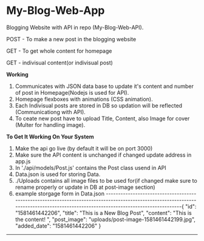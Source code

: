 # My-Blog-Web-App
Blogging Website with API in repo (My-Blog-Web-API). 

POST - To make a new post in the blogging website

GET - To get whole content for homepage

GET - indivisual content(or indivisual post)

**Working**

1. Communicates with JSON data base to update it's content and number of post in Homepage(Nodejs is used for API).
2. Homepage flexboxes with animations (CSS animation).
3. Each Indivisual posts are stored in DB so updation will be reflected (Communicationg with API).
4. To ceate new post have to upload Title, Content, also Image for cover (Multer for handling image).

**To Get It Working On Your System**
1. Make the api go live (by default it will be on port 3000)
2. Make sure the API content is unchanged if changed update address in app.js
3. In './api/models/Post.js' contains the Post class usend in API
4. Data.json is used for storing Data.
5. ./Uploads contains all image files to be used for(if changed make sure to rename properly or update in DB at post-image section)
6. example storgage form in Data.json 
-----------------------------------------------------------------------------------------------------------------------------------------------------------------------------------{
    "id": "1581461442206",
    "title": "This is a New Blog Post",
    "content": "This is the content! ",
    "post_image": "uploads/post-image-1581461442199.jpg",
    "added_date": "1581461442206"
}
-----------------------------------------------------------------------------------------------------------------------------------------------------------------------------------
